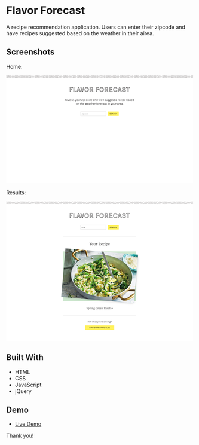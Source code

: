 # Flavor Forecast

A recipe recommendation application. Users can enter their zipcode and have recipes suggested based on the weather in their airea.

## Screenshots

Home:

![home](screenshots/home.png)

Results:

![results](screenshots/results.png)

## Built With

* HTML
* CSS
* JavaScript
* jQuery

## Demo

- [Live Demo](https://legsateri.github.io/flavor-forecast-app/)


Thank you!